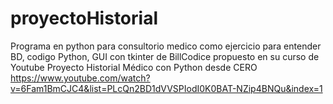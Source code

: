 # proyectoHistorial
Programa en python para consultorio medico como
ejercicio para entender BD, codigo Python, GUI con tkinter de 
BillCodice propuesto en su curso de Youtube
Proyecto Historial Médico con Python desde CERO
https://www.youtube.com/watch?v=6Fam1BmCJC4&list=PLcQn2BD1dVVSPIodI0K0BAT-NZip4BNQu&index=1
